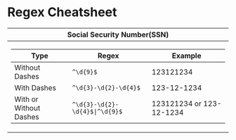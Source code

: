 # Regex Cheatsheet

<table>
  <thead>
    <tr>
      <th>Social Security Number(SSN)</th>
    </tr>
  </thead>
  <tbody>
    <tr>
      <td>
        <table>
          <thead>
            <tr>
              <th>Type</th>
              <th>Regex</th>
              <th>Example</th>
            </tr>
          </thead>
          <tbody>
            <tr>
              <td>Without Dashes</td>
              <td> <code>^\d{9}$</code> </td>
              <td>123121234</td>
            </tr>
            <tr>
              <td>With Dashes</td>
              <td> <code>^\d{3}-\d{2}-\d{4}$</code></td>
              <td>123-12-1234</td>
            </tr>
            <tr>
              <td>With or Without Dashes</td>
              <td> <code>^\d{3}-\d{2}-\d{4}$|^\d{9}$</code></td>
              <td>123121234 or 123-12-1234</td>
            </tr> 
          </tbody>
        </table>
      </td>
    </tr>
  </tbody>
</table>
